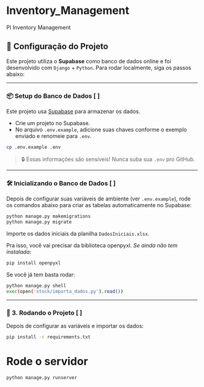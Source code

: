 # Inventory_Management
PI Inventory Management

## 🚀 Configuração do Projeto

Este projeto utiliza o **Supabase** como banco de dados online e foi desenvolvido com `Django` + `Python`. Para rodar localmente, siga os passos abaixo:

---

### 📦 Setup do Banco de Dados [ ]

Este projeto usa [Supabase](https://supabase.com) para armazenar os dados.

- Crie um projeto no Supabase.
- No arquivo `.env.example`, adicione suas chaves conforme o exemplo enviado e renomeie para `.env`.
```bash
cp .env.example .env
````

> 🔒 Essas informações são sensíveis! Nunca suba sua `.env` pro GitHub.

---

### 🛠️ Inicializando o Banco de Dados [ ]

Depois de configurar suas variáveis de ambiente (ver `.env.example`), rode os comandos abaixo para criar as tabelas automaticamente no Supabase:

```bash
python manage.py makemigrations
python manage.py migrate
```

Importe os dados iniciais da planilha `DadosIniciais.xlsx`.

Pra isso, você vai precisar da biblioteca openpyxl. 
_Se ainda não tem instalada:_
```bash
pip install openpyxl

```

Se você já tem basta rodar:
```bash
python manage.py shell
exec(open('stock/importa_dados.py').read())
```

---

### 🧪 3. Rodando o Projeto [ ]

Depois de configurar as variáveis e importar os dados:

```bash
pip install -r requirements.txt
```

# Rode o servidor
```bash
python manage.py runserver
```